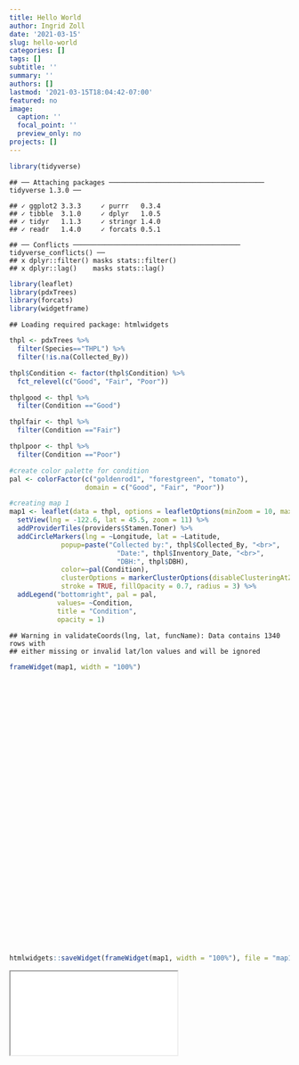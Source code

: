```yaml
---
title: Hello World
author: Ingrid Zoll
date: '2021-03-15'
slug: hello-world
categories: []
tags: []
subtitle: ''
summary: ''
authors: []
lastmod: '2021-03-15T18:04:42-07:00'
featured: no
image:
  caption: ''
  focal_point: ''
  preview_only: no
projects: []
---
```


<script src="{{< blogdown/postref >}}index_files/htmlwidgets/htmlwidgets.js"></script>
<script src="{{< blogdown/postref >}}index_files/pymjs/pym.v1.js"></script>
<script src="{{< blogdown/postref >}}index_files/widgetframe-binding/widgetframe.js"></script>

``` r
library(tidyverse)
```

    ## ── Attaching packages ─────────────────────────────────────── tidyverse 1.3.0 ──

    ## ✓ ggplot2 3.3.3     ✓ purrr   0.3.4
    ## ✓ tibble  3.1.0     ✓ dplyr   1.0.5
    ## ✓ tidyr   1.1.3     ✓ stringr 1.4.0
    ## ✓ readr   1.4.0     ✓ forcats 0.5.1

    ## ── Conflicts ────────────────────────────────────────── tidyverse_conflicts() ──
    ## x dplyr::filter() masks stats::filter()
    ## x dplyr::lag()    masks stats::lag()

``` r
library(leaflet)
library(pdxTrees)
library(forcats)
library(widgetframe)
```

    ## Loading required package: htmlwidgets

``` r
thpl <- pdxTrees %>%
  filter(Species=="THPL") %>%
  filter(!is.na(Collected_By))

thpl$Condition <- factor(thpl$Condition) %>%
  fct_relevel(c("Good", "Fair", "Poor"))

thplgood <- thpl %>%
  filter(Condition =="Good")

thplfair <- thpl %>%
  filter(Condition =="Fair")

thplpoor <- thpl %>%
  filter(Condition =="Poor")
```

``` r
#create color palette for condition
pal <- colorFactor(c("goldenrod1", "forestgreen", "tomato"), 
                   domain = c("Good", "Fair", "Poor"))

#creating map 1
map1 <- leaflet(data = thpl, options = leafletOptions(minZoom = 10, maxZoom = 21)) %>% 
  setView(lng = -122.6, lat = 45.5, zoom = 11) %>%
  addProviderTiles(providers$Stamen.Toner) %>%
  addCircleMarkers(lng = ~Longitude, lat = ~Latitude, 
             popup=paste("Collected by:", thpl$Collected_By, "<br>",
                           "Date:", thpl$Inventory_Date, "<br>",
                           "DBH:", thpl$DBH), 
             color=~pal(Condition), 
             clusterOptions = markerClusterOptions(disableClusteringAtZoom=14), 
             stroke = TRUE, fillOpacity = 0.7, radius = 3) %>%
  addLegend("bottomright", pal = pal, 
            values= ~Condition,
            title = "Condition",
            opacity = 1)
```

    ## Warning in validateCoords(lng, lat, funcName): Data contains 1340 rows with
    ## either missing or invalid lat/lon values and will be ignored

``` r
frameWidget(map1, width = "100%")
```

<div id="htmlwidget-1" style="width:100%;height:480px;" class="widgetframe html-widget"></div>
<script type="application/json" data-for="htmlwidget-1">{"x":{"url":"index_files/figure-html//widgets/widget_unnamed-chunk-4.html","options":{"xdomain":"*","allowfullscreen":false,"lazyload":false}},"evals":[],"jsHooks":[]}</script>

``` r
htmlwidgets::saveWidget(frameWidget(map1, width = "100%"), file = "map1.html", selfcontained = TRUE)
```

<iframe src="content/post/2021-03-15-hi-hugo/map1/index.html"></iframe>
